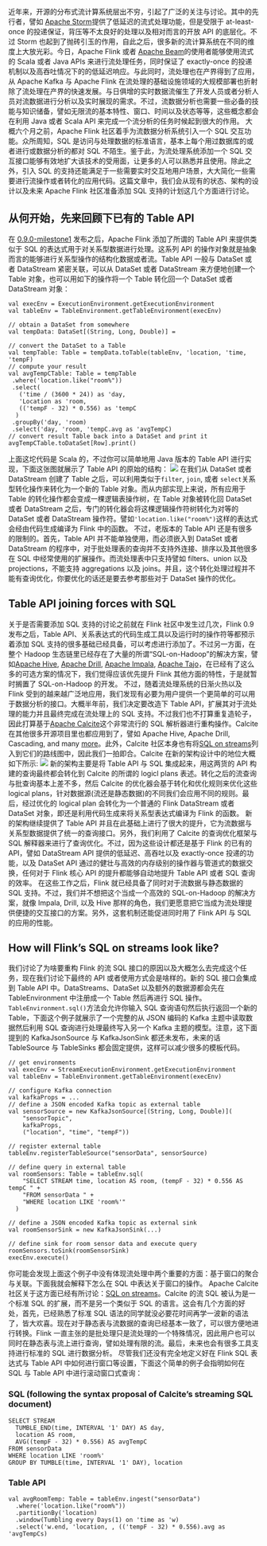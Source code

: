 近年来，开源的分布式流计算系统层出不穷，引起了广泛的关注与讨论。其中的先行者，譬如 [Apache Storm](https://storm.apache.org/)提供了低延迟的流式处理功能，但是受限于 at-least-once 的投递保证，背压等不太良好的处理以及相对而言的开放 API 的底层化。不过 Storm 也起到了抛砖引玉的作用，自此之后，很多新的流计算系统在不同的维度上大放光彩。今日，Apache Flink 或者 [Apache Beam](https://beam.incubator.apache.org/)的使用者能够使用流式的 Scala 或者 Java APIs 来进行流处理任务，同时保证了 exactly-once 的投递机制以及高吞吐情况下的的低延迟响应。与此同时，流处理也在产界得到了应用，从 Apache Kafka 与 Apache Flink 在流处理的基础设施领域的大规模部署也折射除了流处理在产界的快速发展。与日俱增的实时数据流催生了开发人员或者分析人员对流数据进行分析以及实时展现的需求。不过，流数据分析也需要一些必备的技能与知识储备，譬如无限流的基本特性、窗口、时间以及状态等等，这些概念都会在利用 Java 或者 Scala API 来完成一个流分析的任务时候起到很大的作用。
大概六个月之前，Apache Flink 社区着手为流数据分析系统引入一个 SQL 交互功能。众所周知，SQL 是访问与处理数据的标准语言，基本上每个用过数据库的或者进行或数据分析的都对 SQL 不陌生。鉴于此，为流处理系统添加一个 SQL 交互接口能够有效地扩大该技术的受用面，让更多的人可以熟悉并且使用。除此之外，引入 SQL 的支持还能满足于一些需要实时交互地用户场景，大大简化一些需要进行流操作或者转化的应用代码。这篇文章中，我们会从现有的状态、架构的设计以及未来 Apache Flink 社区准备添加 SQL 支持的计划这几个方面进行讨论。

## 从何开始，先来回顾下已有的 Table API

在 [0.9.0-milestone1](http://flink.apache.org/news/2015/04/13/release-0.9.0-milestone1.html) 发布之后，Apache Flink 添加了所谓的 Table API 来提供类似于 SQL 的表达式用于对关系型数据进行处理。这系列 API 的操作对象就是抽象而言的能够进行关系型操作的结构化数据或者流。Table API 一般与 DataSet 或者 DataStream 紧密关联，可以从 DataSet 或者 DataStream 来方便地创建一个 Table 对象，也可以用如下的操作将一个 Table 转化回一个 DataSet 或者 DataStream 对象：

```
val execEnv = ExecutionEnvironment.getExecutionEnvironment
val tableEnv = TableEnvironment.getTableEnvironment(execEnv)

// obtain a DataSet from somewhere
val tempData: DataSet[(String, Long, Double)] =

// convert the DataSet to a Table
val tempTable: Table = tempData.toTable(tableEnv, 'location, 'time, 'tempF)
// compute your result
val avgTempCTable: Table = tempTable
 .where('location.like("room%"))
 .select(
   ('time / (3600 * 24)) as 'day,
   'Location as 'room,
   (('tempF - 32) * 0.556) as 'tempC
  )
 .groupBy('day, 'room)
 .select('day, 'room, 'tempC.avg as 'avgTempC)
// convert result Table back into a DataSet and print it
avgTempCTable.toDataSet[Row].print()
```

上面这坨代码是 Scala 的，不过你可以简单地用 Java 版本的 Table API 进行实现，下面这张图就展示了 Table API 的原始的结构：
![](http://flink.apache.org/img/blog/stream-sql/old-table-api.png)
在我们从 DataSet 或者 DataStream 创建了 Table 之后，可以利用类似于`filter`, `join`, 或者 `select`关系型转化操作来转化为一个新的 Table 对象。而从内部实现上来说，所有应用于 Table 的转化操作都会变成一棵逻辑表操作树，在 Table 对象被转化回 DataSet 或者 DataStream 之后，专门的转化器会将这棵逻辑操作符树转化为对等的 DataSet 或者 DataStream 操作符。譬如`'location.like("room%")`这样的表达式会经由代码生成编译为 Flink 中的函数。
不过，老版本的 Table API 还是有很多的限制的。首先，Table API 并不能单独使用，而必须嵌入到 DataSet 或者 DataStream 的程序中，对于批处理表的查询并不支持外连接、排序以及其他很多在 SQL 中经常使用的扩展操作。而流处理表中只支持譬如 filters、union 以及 projections，不能支持 aggregations 以及 joins。并且，这个转化处理过程并不能有查询优化，你要优化的话还是要去参考那些对于 DataSet 操作的优化。

## Table API joining forces with SQL

关于是否需要添加 SQL 支持的讨论之前就在 Flink 社区中发生过几次，Flink 0.9 发布之后，Table API、关系表达式的代码生成工具以及运行时的操作符等都预示着添加 SQL 支持的很多基础已经具备，可以考虑进行添加了。不过另一方面，在整个 Hadoop 生态链里已经存在了大量的所谓“SQL-on-Hadoop”的解决方案，譬如[Apache Hive](https://hive.apache.org/), [Apache Drill](https://drill.apache.org/), [Apache Impala](http://impala.io/), [Apache Tajo](https://tajo.apache.org/)，在已经有了这么多的可选方案的情况下，我们觉得应该优先提升 Flink 其他方面的特性，于是就暂时搁置了 SQL-on-Hadoop 的开发。
不过，随着流处理系统的日渐火热以及 Flink 受到的越来越广泛地应用，我们发现有必要为用户提供一个更简单的可以用于数据分析的接口。大概半年前，我们决定要改造下 Table API，扩展其对于流处理的能力并且最终完成在流处理上的 SQL 支持。不过我们也不打算重复造轮子，因此打算基于[Apache Calcite](https://calcite.apache.org/)这个非常流行的 SQL 解析器进行重构操作。Calcite 在其他很多开源项目里也都应用到了，譬如 Apache Hive, Apache Drill, Cascading, and many [more](https://calcite.apache.org/docs/powered_by.html)。此外，Calcite 社区本身也有将[SQL on streams](https://calcite.apache.org/docs/stream.html)列入到它们的路线图中，因此我们一拍即合。Calcite 在新的架构设计中的地位大概如下所示:
![](http://flink.apache.org/img/blog/stream-sql/new-table-api.png)
新的架构主要是将 Table API 与 SQL 集成起来，用这两货的 API 构建的查询最终都会转化到 Calcite 的所谓的 logicl plans 表述。转化之后的流查询与批查询基本上差不多，然后 Calcite 的优化器会基于转化和优化规则来优化这些 logical plans，针对数据源(流还是静态数据)的不同我们会应用不同的规则。最后，经过优化的 logical plan 会转化为一个普通的 Flink DataStream 或者 DataSet 对象，即还是利用代码生成来将关系型表达式编译为 Flink 的函数。
新的架构继续提供了 Table API 并且在此基础上进行了很大的提升，它为流数据与关系型数据提供了统一的查询接口。另外，我们利用了 Calcite 的查询优化框架与 SQL 解释器来进行了查询优化。不过，因为这些设计都还是基于 Flink 的已有的 API，譬如 DataStream API 提供的低延迟、高吞吐以及 exactly-once 投递的功能，以及 DataSet API 通过的健壮与高效的内存级别的操作器与管道式的数据交换，任何对于 Flink 核心 API 的提升都能够自动地提升 Table API 或者 SQL 查询的效率。
在这些工作之后，Flink 就已经具备了同时对于流数据与静态数据的 SQL 支持。不过，我们并不想把这个当成一个高效的 SQL-on-Hadoop 的解决方案，就像 Impala, Drill, 以及 Hive 那样的角色，我们更愿意把它当成为流处理提供便捷的交互接口的方案。另外，这套机制还能促进同时用了 Flink API 与 SQL 的应用的性能。

## How will Flink’s SQL on streams look like?

我们讨论了为啥要重构 Flink 的流 SQL 接口的原因以及大概怎么去完成这个任务，现在我们讨论下最终的 API 或者使用方式会是啥样的。新的 SQL 接口会集成到 Table API 中。DataStreams、DataSet 以及额外的数据源都会先在 TableEnvironment 中注册成一个 Table 然后再进行 SQL 操作。`TableEnvironment.sql()`方法会允许你输入 SQL 查询语句然后执行返回一个新的 Table，下面这个例子就展示了一个完整的从 JSON 编码的 Kafka 主题中读取数据然后利用 SQL 查询进行处理最终写入另一个 Kafka 主题的模型。注意，这下面提到的 KafkaJsonSource 与 KafkaJsonSink 都还未发布，未来的话 TableSource 与 TableSinks 都会固定提供，这样可以减少很多的模板代码。

```
// get environments
val execEnv = StreamExecutionEnvironment.getExecutionEnvironment
val tableEnv = TableEnvironment.getTableEnvironment(execEnv)

// configure Kafka connection
val kafkaProps = ...
// define a JSON encoded Kafka topic as external table
val sensorSource = new KafkaJsonSource[(String, Long, Double)](
    "sensorTopic",
    kafkaProps,
    ("location", "time", "tempF"))

// register external table
tableEnv.registerTableSource("sensorData", sensorSource)

// define query in external table
val roomSensors: Table = tableEnv.sql(
    "SELECT STREAM time, location AS room, (tempF - 32) * 0.556 AS tempC " +
    "FROM sensorData " +
    "WHERE location LIKE 'room%'"
  )

// define a JSON encoded Kafka topic as external sink
val roomSensorSink = new KafkaJsonSink(...)

// define sink for room sensor data and execute query
roomSensors.toSink(roomSensorSink)
execEnv.execute()
```

你可能会发现上面这个例子中没有体现流处理中两个重要的方面：基于窗口的聚合与关联。下面我就会解释下怎么在 SQL 中表达关于窗口的操作。 Apache Calcite 社区关于这方面已经有所讨论：[SQL on streams](https://calcite.apache.org/docs/stream.html)。Calcite 的流 SQL 被认为是一个标准 SQL 的扩展，而不是另一个类似于 SQL 的语言。这会有几个方面的好处，首先，已经熟悉了标准 SQL 语法的同学就没必要花时间再学一波新的语法了，皆大欢喜。现在对于静态表与流数据的查询已经基本一致了，可以很方便地进行转换。Flink 一直主张的是批处理只是流处理的一个特殊情况，因此用户也可以同时在静态表与流上进行查询，譬如处理有限的流。最后，未来也会有很多工具支持进行标准的 SQL 进行数据分析。
尽管我们还没有完全地定义好在 Flink SQL 表达式与 Table API 中如何进行窗口等设置，下面这个简单的例子会指明如何在 SQL 与 Table API 中进行滚动窗口式查询：

### SQL (following the syntax proposal of Calcite’s streaming SQL document)

```
SELECT STREAM
  TUMBLE_END(time, INTERVAL '1' DAY) AS day,
  location AS room,
  AVG((tempF - 32) * 0.556) AS avgTempC
FROM sensorData
WHERE location LIKE 'room%'
GROUP BY TUMBLE(time, INTERVAL '1' DAY), location
```

### Table API

```
val avgRoomTemp: Table = tableEnv.ingest("sensorData")
  .where('location.like("room%"))
  .partitionBy('location)
  .window(Tumbling every Days(1) on 'time as 'w)
  .select('w.end, 'location, , (('tempF - 32) * 0.556).avg as 'avgTempCs)
```
